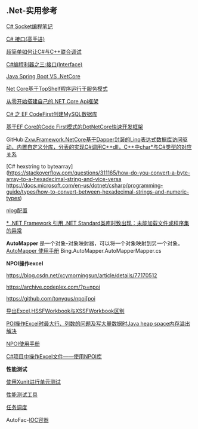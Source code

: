 ## .Net-实用参考

[C# Socket编程笔记](http://www.cnblogs.com/stg609/archive/2008/11/15/1333889.html)

[C# 接口(高手进)](http://zhidao.baidu.com/question/125801923.html?si=5)

[超简单如何让C#与C++联合调试](https://jingyan.baidu.com/article/fcb5aff7926344edab4a714d.html)

[C#编程利器之三:接口(Interface)](https://www.cnblogs.com/beniao/archive/2008/07/28/1249031.html)

[Java Spring Boot VS .NetCore](https://www.cnblogs.com/liyouming/category/1274482.html)

[Net Core基于TopShelf程序运行于服务模式](https://www.cnblogs.com/JerryMouseLi/p/11537372.html)

[从零开始搭建自己的.NET Core Api框架](https://www.cnblogs.com/RayWang/)

[C# 之 EF CodeFirst创建MySQL数据库](https://blog.csdn.net/ry513705618/article/details/43982973?tdsourcetag=s_pctim_aiomsg)

[基于EF Core的Code First模式的DotNetCore快速开发框架](https://www.cnblogs.com/zengxw/p/7673952.html)

 GitHub:[Zxw.Framework.NetCore](https://github.com/VictorTzeng/Zxw.Framework.NetCore)[基于Dapper封装的Linq表达式数据库访问驱动，内置自定义分库，分表的实现](https://github.com/overtly/core-data)[C#调用C++dll，C++中char*与C#类型的对应关系](https://blog.csdn.net/haohuajie1988/article/details/49812859)

[C# hexstring to bytearray](https://stackoverflow.com/questions/311165/how-do-you-convert-a-byte-array-to-a-hexadecimal-string-and-vice-versa
https://docs.microsoft.com/en-us/dotnet/csharp/programming-guide/types/how-to-convert-between-hexadecimal-strings-and-numeric-types)

[nlog配置](https://github.com/nlog/nlog/wiki/File-target#size-based-file-archival)

[* .NET Framework 引用 .NET Standard类库时致出现：未能加载文件或程序集的异常](https://blog.csdn.net/zhaobw831/article/details/102680159)





**AutoMapper** 
是一个对象-对象映射器，可以将一个对象映射到另一个对象。
[AutoMapper 使用手册](https://www.cnblogs.com/gl1573/p/13098031.html)
Bing.AutoMapper.AutoMapperMapper.cs



**NPOI操作excel**

https://blog.csdn.net/xcymorningsun/article/details/77170512

https://archive.codeplex.com/?p=npoi

https://github.com/tonyqus/npoi[poi

[导出Excel,HSSFWorkbook与XSSFWorkbook区别](https://blog.csdn.net/lvhongfen/article/details/45967913)

[POI操作Excel时最大行、列数的问题及写大量数据时Java heap space内存溢出解决](https://blog.csdn.net/w405722907/article/details/77155630)

[NPOI使用手册](https://www.cnblogs.com/ICE-SKY/p/5856257.html)

[C#项目中操作Excel文件——使用NPOI库](https://www.cnblogs.com/amylis_chen/p/7841261.html)



**性能测试**

[使用Xunit进行单元测试](https://www.cnblogs.com/wj033/p/6108239.html)

[性能测试工具](https://benchmarkdotnet.org/)



[任务调度](https://www.ibm.com/developerworks/cn/java/j-lo-taskschedule/)



AutoFac-[IOC容器](https://autofaccn.readthedocs.io/zh/latest/)
